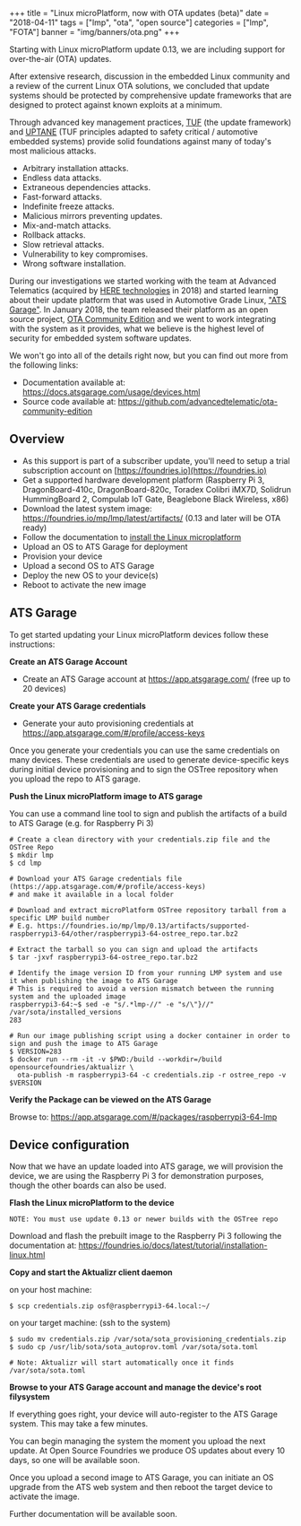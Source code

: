 +++
title = "Linux microPlatform, now with OTA updates (beta)"
date = "2018-04-11"
tags = ["lmp", "ota", "open source"]
categories = ["lmp", "FOTA"]
banner = "img/banners/ota.png"
+++

Starting with Linux microPlatform update 0.13, we are including support for over-the-air (OTA) updates.

<!--more-->

After extensive research, discussion in the embedded Linux community and a review of
the current Linux OTA solutions, we concluded that update systems should be protected
by comprehensive update frameworks that are designed to protect against known exploits
at a minimum.

Through advanced key management practices, [TUF](https://theupdateframework.github.io/)
(the update framework) and [UPTANE](https://uptane.github.io/) (TUF principles adapted
to safety critical / automotive embedded systems) provide solid foundations against
many of today's most malicious attacks.

* Arbitrary installation attacks.
* Endless data attacks.
* Extraneous dependencies attacks.
* Fast-forward attacks.
* Indefinite freeze attacks.
* Malicious mirrors preventing updates.
* Mix-and-match attacks.
* Rollback attacks.
* Slow retrieval attacks.
* Vulnerability to key compromises.
* Wrong software installation.

During our investigations we started working with the team at Advanced Telematics
(acquired by [HERE technologies](https://www.here.com/en) in 2018) and started learning
about their update platform that was used in Automotive Grade Linux,
["ATS Garage"](https://app.atsgarage.com/login).  In January 2018, the team released their
platform as an open source project, [OTA Community Edition](https://github.com/advancedtelematic/ota-community-edition)
and we went to work integrating with the system as it provides, what we believe is
the highest level of security for embedded system software updates.

We won't go into all of the details right now, but you can find out more from the following links:

* Documentation available at: https://docs.atsgarage.com/usage/devices.html
* Source code available at: https://github.com/advancedtelematic/ota-community-edition

## Overview

* As this support is part of a subscriber update, you'll need to setup a trial
subscription account on [https://foundries.io](https://foundries.io)
* Get a supported hardware development platform (Raspberry Pi 3, DragonBoard-410c,
DragonBoard-820c, Toradex Colibri iMX7D, Solidrun HummingBoard 2, Compulab IoT Gate,
Beaglebone Black Wireless, x86)
* Download the latest system image: https://foundries.io/mp/lmp/latest/artifacts/
(0.13 and later will be OTA ready)
* Follow the documentation to [install the Linux microplatform](https://foundries.io/docs/latest/tutorial/installation-linux.html)
* Upload an OS to ATS Garage for deployment
* Provision your device
* Upload a second OS to ATS Garage
* Deploy the new OS to your device(s)
* Reboot to activate the new image

## ATS Garage

To get started updating your Linux microPlatform devices follow these instructions:

__Create an ATS Garage Account__

* Create an ATS Garage account at https://app.atsgarage.com/ (free up to 20 devices)

__Create your ATS Garage credentials__
* Generate your auto provisioning credentials at https://app.atsgarage.com/#/profile/access-keys

Once you generate your credentials you can use the same credentials on many
devices. These credentials are used to generate device-specific keys during
initial device provisioning and to sign the OSTree repository when you upload
the repo to ATS garage.

__Push the Linux microPlatform image to ATS garage__

You can use a command line tool to sign and publish the artifacts of a build to
ATS Garage (e.g. for Raspberry Pi 3)

```
# Create a clean directory with your credentials.zip file and the OSTree Repo
$ mkdir lmp
$ cd lmp

# Download your ATS Garage credentials file (https://app.atsgarage.com/#/profile/access-keys)
# and make it available in a local folder

# Download and extract microPlatform OSTree repository tarball from a specific LMP build number
# E.g. https://foundries.io/mp/lmp/0.13/artifacts/supported-raspberrypi3-64/other/raspberrypi3-64-ostree_repo.tar.bz2

# Extract the tarball so you can sign and upload the artifacts
$ tar -jxvf raspberrypi3-64-ostree_repo.tar.bz2

# Identify the image version ID from your running LMP system and use it when publishing the image to ATS Garage
# This is required to avoid a version mismatch between the running system and the uploaded image
raspberrypi3-64:~$ sed -e "s/.*lmp-//" -e "s/\"}//" /var/sota/installed_versions
283

# Run our image publishing script using a docker container in order to sign and push the image to ATS Garage
$ VERSION=283
$ docker run --rm -it -v $PWD:/build --workdir=/build opensourcefoundries/aktualizr \
  ota-publish -m raspberrypi3-64 -c credentials.zip -r ostree_repo -v $VERSION
```

__Verify the Package can be viewed on the ATS Garage__

Browse to: https://app.atsgarage.com/#/packages/raspberrypi3-64-lmp

## Device configuration

Now that we have an update loaded into ATS garage, we will provision the device, we
are using the Raspberry Pi 3 for demonstration purposes, though the other boards can
also be used.

__Flash the Linux microPlatform to the device__

    NOTE: You must use update 0.13 or newer builds with the OSTree repo

Download and flash the prebuilt image to the Raspberry Pi 3 following the documentation at: https://foundries.io/docs/latest/tutorial/installation-linux.html

__Copy and start the Aktualizr client daemon__

on your host machine:
```
$ scp credentials.zip osf@raspberrypi3-64.local:~/
```

on your target machine: (ssh to the system)
```
$ sudo mv credentials.zip /var/sota/sota_provisioning_credentials.zip
$ sudo cp /usr/lib/sota/sota_autoprov.toml /var/sota/sota.toml

# Note: Aktualizr will start automatically once it finds /var/sota/sota.toml
```

__Browse to your ATS Garage account and manage the device's root filysystem__

If everything goes right, your device will auto-register to the ATS Garage system.
This may take a few minutes.

You can begin managing the system the moment you upload the next update.  At
Open Source Foundries we produce OS updates about every 10 days, so one will be
available soon.

Once you upload a second image to ATS Garage, you can initiate an OS upgrade from
the ATS web system and then reboot the target device to activate the image.

Further documentation will be available soon.
